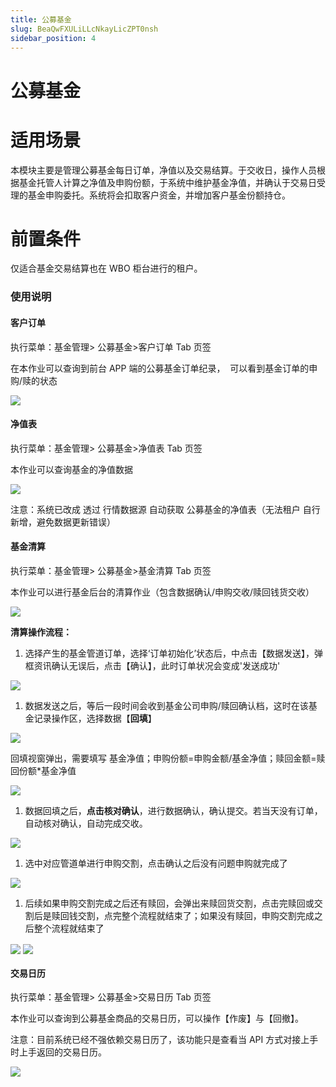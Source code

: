 ```yaml
---
title: 公募基金
slug: BeaQwFXULiLLcNkayLicZPT0nsh
sidebar_position: 4
---
```



# 公募基金

# 适用场景

本模块主要是管理公募基金每日订单，净值以及交易结算。于交收日，操作人员根据基金托管人计算之净值及申购份额，于系统中维护基金净值，并确认于交易日受理的基金申购委托。系统将会扣取客户资金，并增加客户基金份额持仓。

# 前置条件

仅适合基金交易结算也在 WBO 柜台进行的租户。

### 使用说明

#### 客户订单

执行菜单：基金管理&gt; 公募基金&gt;客户订单 Tab 页签

在本作业可以查询到前台 APP 端的公募基金订单纪录，  可以看到基金订单的申购/赎的状态

<img src="/assets/MMrpbLsIboM1w8x9UovclZIUnje.png" src-width="2986" src-height="1742" align="center"/>

#### 净值表

执行菜单：基金管理&gt; 公募基金&gt;净值表 Tab 页签

本作业可以查询基金的净值数据

<img src="/assets/Eg8abABWOoqFUQxDwqbcMIW0nNg.png" src-width="2978" src-height="1708" align="center"/>

注意：系统已改成 透过 行情数据源 自动获取 公募基金的净值表（无法租户 自行新增，避免数据更新错误）

#### 基金清算

执行菜单：基金管理&gt; 公募基金&gt;基金清算 Tab 页签

本作业可以进行基金后台的清算作业（包含数据确认/申购交收/赎回钱货交收）

<img src="/assets/XDujb8DY4ou5RgxGQ0AcxbJJnmf.png" src-width="2962" src-height="1778" align="center"/>

**清算操作流程：**

1. 选择产生的基金管道订单，选择‘订单初始化’状态后，中点击【数据发送】，弹框资讯确认无误后，点击【确认】，此时订单状况会变成'发送成功'

<img src="/assets/FnOpbGgsZo8u0XxA3CgccIgenOg.png" src-width="2972" src-height="1740" align="center"/>

1. 数据发送之后，等后一段时间会收到基金公司申购/赎回确认档，这时在该基金记录操作区，选择数据【**回填**】

<img src="/assets/BTsibSl3GocgBixDu4fcQyqknQg.png" src-width="3000" src-height="1598" align="center"/>

回填视窗弹出，需要填写 基金净值；申购份额=申购金额/基金净值；赎回金额=赎回份额*基金净值

<img src="/assets/XZh1bTDlioljIRxue9OcEZvQn6d.png" src-width="2974" src-height="1706" align="center"/>

1. 数据回填之后，**点击核对确认**，进行数据确认，确认提交。若当天没有订单，自动核对确认，自动完成交收。

<img src="/assets/DhuabdgfDo8uBrx9yCBctCfSnnh.png" src-width="2978" src-height="1272" align="center"/>

1. 选中对应管道单进行申购交割，点击确认之后没有问题申购就完成了

<img src="/assets/OYMabkb5soV1gRxp3bCcXiginkd.png" src-width="2984" src-height="1500" align="center"/>

1. 后续如果申购交割完成之后还有赎回，会弹出来赎回货交割，点击完赎回或交割后是赎回钱交割，点完整个流程就结束了；如果没有赎回，申购交割完成之后整个流程就结束了

<img src="/assets/Bu7YbvYk5oXrOXxnMzvcxcFfnYc.png" src-width="3004" src-height="1486" align="center"/>

<img src="/assets/Gk8pbplskoFnk6xpKPIcJE65nAe.png" src-width="2988" src-height="1466" align="center"/>

#### 交易日历

执行菜单：基金管理&gt; 公募基金&gt;交易日历 Tab 页签

本作业可以查询到公募基金商品的交易日历，可以操作【作废】与【回撤】。

注意：目前系统已经不强依赖交易日历了，该功能只是查看当 API 方式对接上手时上手返回的交易日历。

<img src="/assets/TfjUbUEhQoBUUxxssuSceoK7nMh.png" src-width="2994" src-height="1572" align="center"/>

